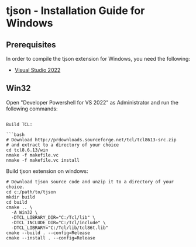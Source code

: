 # tjson - Installation Guide for Windows



## Prerequisites

In order to compile the tjson extension for Windows, you need the following:

- [Visual Studio 2022](https://visualstudio.microsoft.com/downloads/)

## Win32

Open "Developer Powershell for VS 2022" as Administrator
and run the following commands:

```

Build TCL:

```bash
# Download http://prdownloads.sourceforge.net/tcl/tcl8613-src.zip
# and extract to a directory of your choice
cd tcl8.6.13/win
nmake -f makefile.vc
nmake -f makefile.vc install
```

Build tjson extension on windows:

```
# Download tjson source code and unzip it to a directory of your choice.
cd c:/path/to/tjson
mkdir build
cd build
cmake .. \
  -A Win32 \
  -DTCL_LIBRARY_DIR="C:/Tcl/lib" \
  -DTCL_INCLUDE_DIR="C:/Tcl/include" \
  -DTCL_LIBRARY="C:/Tcl/lib/tcl86t.lib"
cmake --build . --config=Release
cmake --install . --config=Release
```
